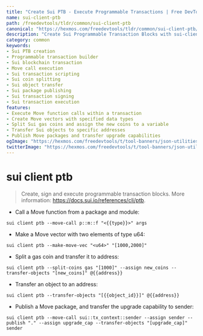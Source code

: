 ```yaml
---
title: "Create Sui PTB - Execute Programmable Transactions | Free DevTools"
name: sui-client-ptb
path: /freedevtools/tldr/common/sui-client-ptb
canonical: "https://hexmos.com/freedevtools/tldr/common/sui-client-ptb/"
description: "Create Sui Programmable Transaction Blocks with sui-client-ptb. Build and execute complex transactions on the Sui blockchain. Free online tool, no registration required."
category: common
keywords:
- Sui PTB creation
- Programmable transaction builder
- Sui blockchain transaction
- Move call execution
- Sui transaction scripting
- Sui coin splitting
- Sui object transfer
- Sui package publishing
- Sui transaction signing
- Sui transaction execution
features:
- Execute Move function calls within a transaction
- Create Move vectors with specified data types
- Split Sui gas coins and assign the new coins to a variable
- Transfer Sui objects to specific addresses
- Publish Move packages and transfer upgrade capabilities
ogImage: "https://hexmos.com/freedevtools/t/tool-banners/json-utilities-banner.png"
twitterImage: "https://hexmos.com/freedevtools/t/tool-banners/json-utilities-banner.png"
---
```


# sui client ptb

> Create, sign and execute programmable transaction blocks.
> More information: <https://docs.sui.io/references/cli/ptb>.

- Call a Move function from a package and module:

`sui client ptb --move-call p::m::f "<{{type}}>" args`

- Make a Move vector with two elements of type u64:

`sui client ptb --make-move-vec "<u64>" "[1000,2000]"`

- Split a gas coin and transfer it to address:

`sui client ptb --split-coins gas "[1000]" --assign new_coins --transfer-objects "[new_coins]" @{{address}}`

- Transfer an object to an address:

`sui client ptb --transfer-objects "[{{object_id}}]" @{{address}}`

- Publish a Move package, and transfer the upgrade capability to sender:

`sui client ptb --move-call sui::tx_context::sender --assign sender --publish "." --assign upgrade_cap --transfer-objects "[upgrade_cap]" sender`
